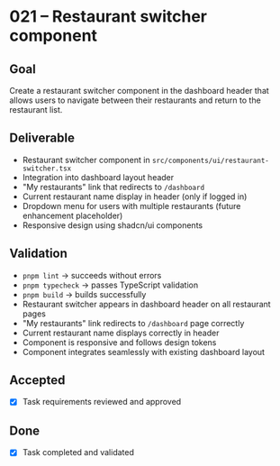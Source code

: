 # 021 – Restaurant switcher component

## Goal

Create a restaurant switcher component in the dashboard header that allows users to navigate between their restaurants and return to the restaurant list.

## Deliverable

- Restaurant switcher component in `src/components/ui/restaurant-switcher.tsx`
- Integration into dashboard layout header
- "My restaurants" link that redirects to `/dashboard`
- Current restaurant name display in header (only if logged in)
- Dropdown menu for users with multiple restaurants (future enhancement placeholder)
- Responsive design using shadcn/ui components

## Validation

- `pnpm lint` → succeeds without errors
- `pnpm typecheck` → passes TypeScript validation
- `pnpm build` → builds successfully
- Restaurant switcher appears in dashboard header on all restaurant pages
- "My restaurants" link redirects to `/dashboard` page correctly
- Current restaurant name displays correctly in header
- Component is responsive and follows design tokens
- Component integrates seamlessly with existing dashboard layout

## Accepted

- [x] Task requirements reviewed and approved

## Done

- [x] Task completed and validated
